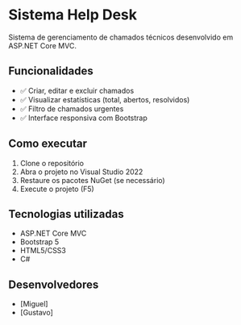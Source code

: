 # Sistema Help Desk

Sistema de gerenciamento de chamados técnicos desenvolvido em ASP.NET Core MVC.

## Funcionalidades

- ✅ Criar, editar e excluir chamados
- ✅ Visualizar estatísticas (total, abertos, resolvidos)
- ✅ Filtro de chamados urgentes
- ✅ Interface responsiva com Bootstrap

## Como executar

1. Clone o repositório
2. Abra o projeto no Visual Studio 2022
3. Restaure os pacotes NuGet (se necessário)
4. Execute o projeto (F5)

## Tecnologias utilizadas

- ASP.NET Core MVC
- Bootstrap 5
- HTML5/CSS3
- C#

## Desenvolvedores

- [Miguel]
- [Gustavo]
